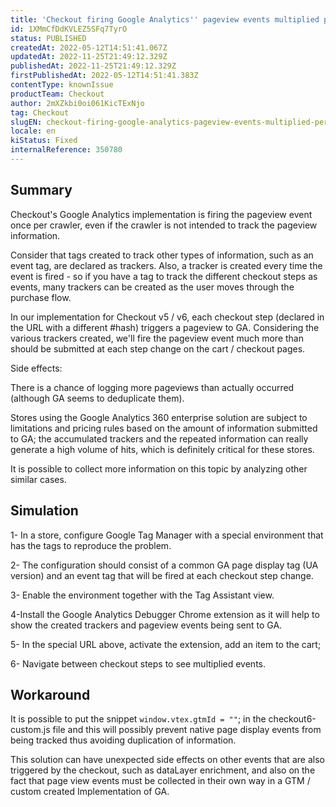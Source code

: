 ```yaml
---
title: 'Checkout firing Google Analytics'' pageview events multiplied per tracker'
id: 1XMmCfDdKVLEZ5SFq7TyrO
status: PUBLISHED
createdAt: 2022-05-12T14:51:41.067Z
updatedAt: 2022-11-25T21:49:12.329Z
publishedAt: 2022-11-25T21:49:12.329Z
firstPublishedAt: 2022-05-12T14:51:41.383Z
contentType: knownIssue
productTeam: Checkout
author: 2mXZkbi0oi061KicTExNjo
tag: Checkout
slugEN: checkout-firing-google-analytics-pageview-events-multiplied-per-tracker
locale: en
kiStatus: Fixed
internalReference: 350780
---
```


## Summary


Checkout's Google Analytics implementation is firing the pageview event once per crawler, even if the crawler is not intended to track the pageview information.

Consider that tags created to track other types of information, such as an event tag, are declared as trackers.
Also, a tracker is created every time the event is fired - so if you have a tag to track the different checkout steps as events, many trackers can be created as the user moves through the purchase flow.

In our implementation for Checkout v5 / v6, each checkout step (declared in the URL with a different #hash) triggers a pageview to GA. Considering the various trackers created, we'll fire the pageview event much more than should be submitted at each step change on the cart / checkout pages.

Side effects:

There is a chance of logging more pageviews than actually occurred (although GA seems to deduplicate them).

Stores using the Google Analytics 360 enterprise solution are subject to limitations and pricing rules based on the amount of information submitted to GA; the accumulated trackers and the repeated information can really generate a high volume of hits, which is definitely critical for these stores.

It is possible to collect more information on this topic by analyzing other similar cases.




## Simulation



1- In a store, configure Google Tag Manager with a special environment that has the tags to reproduce the problem.

2- The configuration should consist of a common GA page display tag (UA version) and an event tag that will be fired at each checkout step change.


3- Enable the environment together with the Tag Assistant view.

4-Install the Google Analytics Debugger Chrome extension as it will help to show the created trackers and pageview events being sent to GA.

5- In the special URL above, activate the extension, add an item to the cart;

6- Navigate between checkout steps to see multiplied events.







## Workaround



It is possible to put the snippet `window.vtex.gtmId = ""`; in the checkout6-custom.js file and this will possibly prevent native page display events from being tracked thus avoiding duplication of information.

This solution can have unexpected side effects on other events that are also triggered by the checkout, such as dataLayer enrichment, and also on the fact that page view events must be collected in their own way in a GTM / custom created Implementation of GA.

